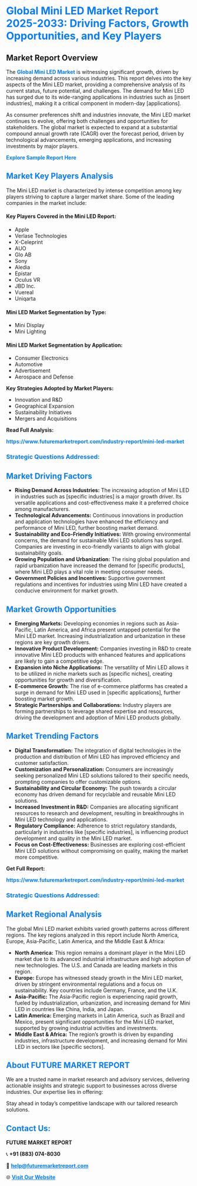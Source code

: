 <h1 style="color: #007BFF;">Global Mini LED Market Report 2025-2033: Driving Factors, Growth Opportunities, and Key Players</h1>

<section id="overview">
<h2>Market Report Overview</h2>
<p>The <a href="https://www.futuremarketreport.com/industry-report/mini-led-market" style="color: #007BFF; text-decoration: none;"><strong>Global Mini LED Market</strong></a> is witnessing significant growth, driven by increasing demand across various industries. This report delves into the key aspects of the Mini LED market, providing a comprehensive analysis of its current status, future potential, and challenges. The demand for Mini LED has surged due to its wide-ranging applications in industries such as [insert industries], making it a critical component in modern-day [applications].</p>
<p>As consumer preferences shift and industries innovate, the Mini LED market continues to evolve, offering both challenges and opportunities for stakeholders. The global market is expected to expand at a substantial compound annual growth rate (CAGR) over the forecast period, driven by technological advancements, emerging applications, and increasing investments by major players.</p>
</section>

<section id="overview">
<p><a href="https://www.futuremarketreport.com/request-sample/reportId=75868" style="color: #007BFF; text-decoration: none;"><strong>Explore Sample Report Here</strong></a></p>
</section>

<section id="key-players">
<h2 style="color: #007BFF;">Market Key Players Analysis</h2>
<p>The Mini LED market is characterized by intense competition among key players striving to capture a larger market share. Some of the leading companies in the market include:</p>
<h4>Key Players Covered in the Mini LED Report:</h4>
<ul><li>Apple</li><li>Verlase Technologies</li><li>X-Celeprint</li><li>AUO</li><li>Glo AB</li><li>Sony</li><li>Aledia</li><li>Epistar</li><li>Oculus VR</li><li>JBD Inc.</li><li>Vuereal</li><li>Uniqarta</li></ul>
<h4>Mini LED Market Segmentation by Type:</h4>
<ul><li>Mini Display</li><li>Mini Lighting</li></ul>

<h4>Mini LED Market Segmentation by Application:</h4>
<ul><li>Consumer Electronics</li><li>Automotive</li><li>Advertisement</li><li>Aerospace and Defense</li></ul>
<p><strong>Key Strategies Adopted by Market Players:</strong></p>
<ul>
<li>Innovation and R&D</li>
<li>Geographical Expansion</li>
<li>Sustainability Initiatives</li>
<li>Mergers and Acquisitions</li>
</ul>
</section>

<section>
<p><strong>Read Full Analysis: </strong></p><a href="https://www.futuremarketreport.com/industry-report/mini-led-market" style="color: #007BFF; text-decoration: none;"><strong>https://www.futuremarketreport.com/industry-report/mini-led-market</strong></a>
<h3 style="color: #007BFF;">Strategic Questions Addressed:</h3>
</section>

<section id="driving-factors">
<h2 style="color: #007BFF;">Market Driving Factors</h2>
<ul>
<li><strong>Rising Demand Across Industries:</strong> The increasing adoption of Mini LED in industries such as [specific industries] is a major growth driver. Its versatile applications and cost-effectiveness make it a preferred choice among manufacturers.</li>
<li><strong>Technological Advancements:</strong> Continuous innovations in production and application technologies have enhanced the efficiency and performance of Mini LED, further boosting market demand.</li>
<li><strong>Sustainability and Eco-Friendly Initiatives:</strong> With growing environmental concerns, the demand for sustainable Mini LED solutions has surged. Companies are investing in eco-friendly variants to align with global sustainability goals.</li>
<li><strong>Growing Population and Urbanization:</strong> The rising global population and rapid urbanization have increased the demand for [specific products], where Mini LED plays a vital role in meeting consumer needs.</li>
<li><strong>Government Policies and Incentives:</strong> Supportive government regulations and incentives for industries using Mini LED have created a conducive environment for market growth.</li>
</ul>
</section>

<section id="growth-opportunities">
<h2 style="color: #007BFF;">Market Growth Opportunities</h2>
<ul>
<li><strong>Emerging Markets:</strong> Developing economies in regions such as Asia-Pacific, Latin America, and Africa present untapped potential for the Mini LED market. Increasing industrialization and urbanization in these regions are key growth drivers.</li>
<li><strong>Innovative Product Development:</strong> Companies investing in R&D to create innovative Mini LED products with enhanced features and applications are likely to gain a competitive edge.</li>
<li><strong>Expansion into Niche Applications:</strong> The versatility of Mini LED allows it to be utilized in niche markets such as [specific niches], creating opportunities for growth and diversification.</li>
<li><strong>E-commerce Growth:</strong> The rise of e-commerce platforms has created a surge in demand for Mini LED used in [specific applications], further boosting market growth.</li>
<li><strong>Strategic Partnerships and Collaborations:</strong> Industry players are forming partnerships to leverage shared expertise and resources, driving the development and adoption of Mini LED products globally.</li>
</ul>
</section>

<section id="trending-factors">
<h2 style="color: #007BFF;">Market Trending Factors</h2>
<ul>
<li><strong>Digital Transformation:</strong> The integration of digital technologies in the production and distribution of Mini LED has improved efficiency and customer satisfaction.</li>
<li><strong>Customization and Personalization:</strong> Consumers are increasingly seeking personalized Mini LED solutions tailored to their specific needs, prompting companies to offer customizable options.</li>
<li><strong>Sustainability and Circular Economy:</strong> The push towards a circular economy has driven demand for recyclable and reusable Mini LED solutions.</li>
<li><strong>Increased Investment in R&D:</strong> Companies are allocating significant resources to research and development, resulting in breakthroughs in Mini LED technology and applications.</li>
<li><strong>Regulatory Compliance:</strong> Adherence to strict regulatory standards, particularly in industries like [specific industries], is influencing product development and quality in the Mini LED market.</li>
<li><strong>Focus on Cost-Effectiveness:</strong> Businesses are exploring cost-efficient Mini LED solutions without compromising on quality, making the market more competitive.</li>
</ul>
</section>

<section>
<p><strong>Get Full Report: </strong></p><a href="https://www.futuremarketreport.com/industry-report/mini-led-market" style="color: #007BFF; text-decoration: none;"><strong>https://www.futuremarketreport.com/industry-report/mini-led-market</strong></a>
<h3 style="color: #007BFF;">Strategic Questions Addressed:</h3>
</section>


<section id="regional-analysis">
<h2 style="color: #007BFF;">Market Regional Analysis</h2>
<p>The global Mini LED market exhibits varied growth patterns across different regions. The key regions analyzed in this report include North America, Europe, Asia-Pacific, Latin America, and the Middle East & Africa:</p>
<ul>
<li><strong>North America:</strong> This region remains a dominant player in the Mini LED market due to its advanced industrial infrastructure and high adoption of new technologies. The U.S. and Canada are leading markets in this region.</li>
<li><strong>Europe:</strong> Europe has witnessed steady growth in the Mini LED market, driven by stringent environmental regulations and a focus on sustainability. Key countries include Germany, France, and the U.K.</li>
<li><strong>Asia-Pacific:</strong> The Asia-Pacific region is experiencing rapid growth, fueled by industrialization, urbanization, and increasing demand for Mini LED in countries like China, India, and Japan.</li>
<li><strong>Latin America:</strong> Emerging markets in Latin America, such as Brazil and Mexico, present significant opportunities for the Mini LED market, supported by growing industrial activities and investments.</li>
<li><strong>Middle East & Africa:</strong> The region’s growth is driven by expanding industries, infrastructure development, and increasing demand for Mini LED in sectors like [specific sectors].</li>
</ul>
</section>

<footer>
<h2 style="color: #007BFF;">About FUTURE MARKET REPORT</h2>
<p>We are a trusted name in market research and advisory services, delivering actionable insights and strategic support to businesses across diverse industries. Our expertise lies in offering:</p>

<p>Stay ahead in today’s competitive landscape with our tailored research solutions.</p>

<h2 style="color: #007BFF;">Contact Us:</h2>
<p><strong>FUTURE MARKET REPORT</strong></p>
<p>📞 <strong>+91 (883) 074-8030</strong></p>
<p>📧 <strong><a href="mailto:help@futuremarketreport.com" style="color: #007BFF;">help@futuremarketreport.com</a></strong></p>
<p>🌐 <strong><a href="https://www.futuremarketreport.com/" style="color: #007BFF;">Visit Our Website</a></strong></p>
</footer>